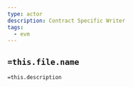 ```yaml
---
type: actor
description: Contract Specific Writer
tags:
  - evm
---
```

## `=this.file.name`

`=this.description`
